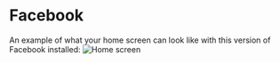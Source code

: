 # Facebook

An example of what your home screen can look like with this version of Facebook installed:
![Home screen](../screen-grab.JPG)